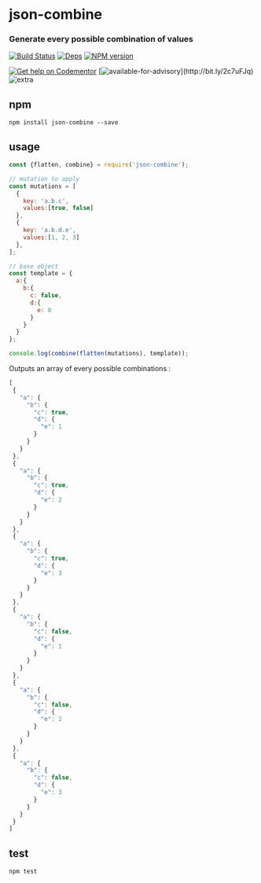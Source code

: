 # json-combine

### Generate every possible combination of values

[![Build Status](https://img.shields.io/circleci/project/FGRibreau/json-combine.svg)](https://circleci.com/gh/FGRibreau/json-combine/) [![Deps](	https://img.shields.io/david/FGRibreau/json-combine.svg)](https://david-dm.org/FGRibreau/json-combine) [![NPM version](https://img.shields.io/npm/v/json-combine.svg)](http://badge.fury.io/js/json-combine) 

<!--[![Downloads](http://img.shields.io/npm/dm/json-combine.svg)](https://www.npmjs.com/package/json-combine) -->

[![Get help on Codementor](https://cdn.codementor.io/badges/get_help_github.svg)](https://www.codementor.io/francois-guillaume-ribreau?utm_source=github&utm_medium=button&utm_term=francois-guillaume-ribreau&utm_campaign=github)  [![available-for-advisory](https://img.shields.io/badge/available%20for%20advising-yes-ff69b4.svg?)](http://bit.ly/2c7uFJq) ![extra](https://img.shields.io/badge/actively%20maintained-yes-ff69b4.svg?)


## npm

```
npm install json-combine --save
```

## usage

```js
const {flatten, combine} = require('json-combine');

// mutation to apply
const mutations = [
  {
    key: 'a.b.c',
    values:[true, false]
  },
  {
    key: 'a.b.d.e',
    values:[1, 2, 3]
  },
];

// base object
const template = {
  a:{
    b:{
      c: false,
      d:{
        e: 0
      }
    }
  }
};

console.log(combine(flatten(mutations), template));
```

Outputs an array of every possible combinations :

```js
[
 {
   "a": {
     "b": {
       "c": true,
       "d": {
         "e": 1
       }
     }
   }
 },
 {
   "a": {
     "b": {
       "c": true,
       "d": {
         "e": 2
       }
     }
   }
 },
 {
   "a": {
     "b": {
       "c": true,
       "d": {
         "e": 3
       }
     }
   }
 },
 {
   "a": {
     "b": {
       "c": false,
       "d": {
         "e": 1
       }
     }
   }
 },
 {
   "a": {
     "b": {
       "c": false,
       "d": {
         "e": 2
       }
     }
   }
 },
 {
   "a": {
     "b": {
       "c": false,
       "d": {
         "e": 3
       }
     }
   }
 }
]
```


## test

```
npm test
```
